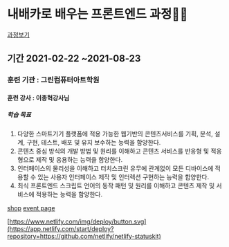 # 내배카로 배우는 프론트엔드 과정👩‍💻

[과정보기](https://www.hrd.go.kr/hrdp/co/pcobo/PCOBO0100P.do?tracseId=AIG20200000299581&tracseTme=1&crseTracseSe=C0061&trainstCstmrId=500020062235#undefined)

## 기간 2021-02-22 ~2021-08-23

### 훈련 기관 : 그린컴퓨터아트학원

#### 훈련 강사 : 이종혁강사님

##### 학습 목표

1. 다양한 스마트기기 플랫폼에 적용 가능한 웹기반의 콘텐츠서비스를 기획, 분석, 설계, 구현, 테스트, 배포 및 유지 보수하는 능력을 함양한다.
2. 콘텐츠 중심 방식의 개발 방법 및 원리를 이해하고 콘텐츠 서비스를 반응형 및 적응형으로 제작 및 응용하는 능력을 함양한다.
3. 인터페이스의 물리성을 이해하고 터치스크린 유무에 관계없이 모든 디바이스에 적용할 수 있는 사용자 인터페이스 제작 및 인터렉션 구현하는 능력을 함양한다.
4. 최식 프론트엔드 스크립트 언어의 동작 패턴 및 원리를 이해하고 콘텐츠 제작 및 서비스에 적용하는 능력을 함양한다.

[shop](http://eunjin9639.dothome.co.kr/shop/index.html)
[event page](https://game-event.netlify.app/)

[https://www.netlify.com/img/deploy/button.svg](https://app.netlify.com/start/deploy?repository=https://github.com/netlify/netlify-statuskit)
